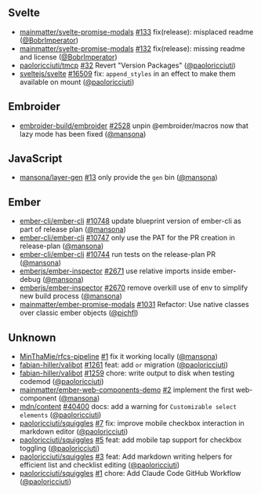 ## Svelte

- [mainmatter/svelte-promise-modals] [#133](https://github.com/mainmatter/svelte-promise-modals/pull/133) fix(release): misplaced readme ([@BobrImperator])
- [mainmatter/svelte-promise-modals] [#132](https://github.com/mainmatter/svelte-promise-modals/pull/132) fix(release): missing readme and license ([@BobrImperator])
- [paoloricciuti/tmcp] [#32](https://github.com/paoloricciuti/tmcp/pull/32) Revert "Version Packages" ([@paoloricciuti])
- [sveltejs/svelte] [#16509](https://github.com/sveltejs/svelte/pull/16509) fix: `append_styles` in an effect to make them available on mount ([@paoloricciuti])

## Embroider

- [embroider-build/embroider] [#2528](https://github.com/embroider-build/embroider/pull/2528) unpin @embroider/macros now that lazy mode has been fixed ([@mansona])

## JavaScript

- [mansona/layer-gen] [#13](https://github.com/mansona/layer-gen/pull/13) only provide the `gen` bin ([@mansona])

## Ember

- [ember-cli/ember-cli] [#10748](https://github.com/ember-cli/ember-cli/pull/10748) update blueprint version of ember-cli as part of release plan ([@mansona])
- [ember-cli/ember-cli] [#10747](https://github.com/ember-cli/ember-cli/pull/10747) only use the PAT for the PR creation in release-plan ([@mansona])
- [ember-cli/ember-cli] [#10744](https://github.com/ember-cli/ember-cli/pull/10744) run tests on the release-plan PR ([@mansona])
- [emberjs/ember-inspector] [#2671](https://github.com/emberjs/ember-inspector/pull/2671) use relative imports inside ember-debug ([@mansona])
- [emberjs/ember-inspector] [#2670](https://github.com/emberjs/ember-inspector/pull/2670) remove overkill use of env to simplify new build process ([@mansona])
- [mainmatter/ember-promise-modals] [#1031](https://github.com/mainmatter/ember-promise-modals/pull/1031) Refactor: Use native classes over classic ember objects ([@pichfl])

## Unknown

- [MinThaMie/rfcs-pipeline] [#1](https://github.com/MinThaMie/rfcs-pipeline/pull/1) fix it working locally ([@mansona])
- [fabian-hiller/valibot] [#1261](https://github.com/fabian-hiller/valibot/pull/1261) feat: add `or` migration ([@paoloricciuti])
- [fabian-hiller/valibot] [#1259](https://github.com/fabian-hiller/valibot/pull/1259) chore: write output to disk when testing codemod ([@paoloricciuti])
- [mainmatter/ember-web-components-demo] [#2](https://github.com/mainmatter/ember-web-components-demo/pull/2) implement the first web-component ([@mansona])
- [mdn/content] [#40400](https://github.com/mdn/content/pull/40400) docs: add a warning for `Customizable select elements` ([@paoloricciuti])
- [paoloricciuti/squiggles] [#7](https://github.com/paoloricciuti/squiggles/pull/7) fix: improve mobile checkbox interaction in markdown editor ([@paoloricciuti])
- [paoloricciuti/squiggles] [#5](https://github.com/paoloricciuti/squiggles/pull/5) feat: add mobile tap support for checkbox toggling ([@paoloricciuti])
- [paoloricciuti/squiggles] [#3](https://github.com/paoloricciuti/squiggles/pull/3) feat: Add markdown writing helpers for efficient list and checklist editing ([@paoloricciuti])
- [paoloricciuti/squiggles] [#1](https://github.com/paoloricciuti/squiggles/pull/1) chore: Add Claude Code GitHub Workflow ([@paoloricciuti])

[@BobrImperator]: https://github.com/BobrImperator
[@mansona]: https://github.com/mansona
[@paoloricciuti]: https://github.com/paoloricciuti
[@pichfl]: https://github.com/pichfl
[MinThaMie/rfcs-pipeline]: https://github.com/MinThaMie/rfcs-pipeline
[ember-cli/ember-cli]: https://github.com/ember-cli/ember-cli
[emberjs/ember-inspector]: https://github.com/emberjs/ember-inspector
[embroider-build/embroider]: https://github.com/embroider-build/embroider
[fabian-hiller/valibot]: https://github.com/fabian-hiller/valibot
[mainmatter/ember-promise-modals]: https://github.com/mainmatter/ember-promise-modals
[mainmatter/ember-web-components-demo]: https://github.com/mainmatter/ember-web-components-demo
[mainmatter/svelte-promise-modals]: https://github.com/mainmatter/svelte-promise-modals
[mansona/layer-gen]: https://github.com/mansona/layer-gen
[mdn/content]: https://github.com/mdn/content
[paoloricciuti/squiggles]: https://github.com/paoloricciuti/squiggles
[paoloricciuti/tmcp]: https://github.com/paoloricciuti/tmcp
[sveltejs/svelte]: https://github.com/sveltejs/svelte
